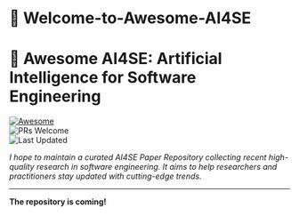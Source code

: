 # 🌟 Welcome-to-Awesome-AI4SE
<a name="top"></a>

# 🤖 Awesome AI4SE: Artificial Intelligence for Software Engineering  
[![Awesome](https://awesome.re/badge.svg)](https://awesome.re)  
![PRs Welcome](https://img.shields.io/badge/PRs-Welcome-brightgreen)  
![Last Updated](https://img.shields.io/badge/Last%20Updated-June%2030,%202025-blue)

*I hope to maintain a curated AI4SE Paper Repository collecting recent high-quality research in software engineering. It aims to help researchers and practitioners stay updated with cutting-edge trends.*

---

**The repository is coming!**
